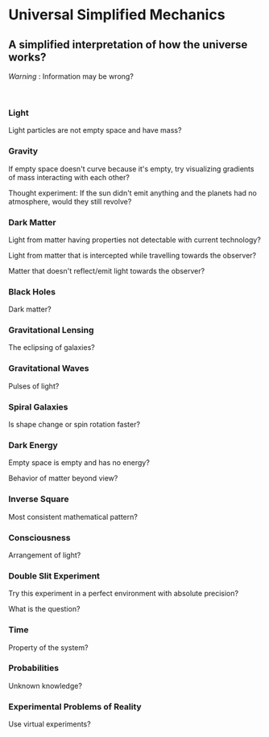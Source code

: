 # Universal Simplified Mechanics

## A simplified interpretation of how the universe works?

*Warning* : Information may be wrong?

<br/>

### Light

Light particles are not empty space and have mass?

### Gravity

If empty space doesn't curve because it's empty, try visualizing gradients of mass interacting with each other?

Thought experiment: If the sun didn't emit anything and the planets had no atmosphere, would they still revolve?

### Dark Matter

Light from matter having properties not detectable with current technology?

Light from matter that is intercepted while travelling towards the observer?

Matter that doesn't reflect/emit light towards the observer?

### Black Holes

Dark matter?

### Gravitational Lensing

The eclipsing of galaxies?

### Gravitational Waves

Pulses of light?

### Spiral Galaxies

Is shape change or spin rotation faster?

### Dark Energy

Empty space is empty and has no energy?

Behavior of matter beyond view?

### Inverse Square

Most consistent mathematical pattern?

### Consciousness

Arrangement of light?

### Double Slit Experiment

Try this experiment in a perfect environment with absolute precision?

What is the question?

### Time

Property of the system?

### Probabilities

Unknown knowledge?

### Experimental Problems of Reality

Use virtual experiments?
